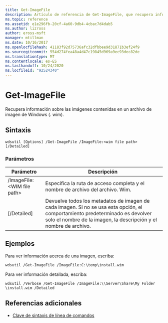 ```yaml
---
title: Get-ImageFile
description: Artículo de referencia de Get-ImageFile, que recupera información sobre las imágenes contenidas en un archivo de imagen de Windows (. wim).
ms.topic: reference
ms.assetid: e1e296fb-20cf-4a60-9db4-4cbac7d4dab5
ms.author: lizross
author: eross-msft
manager: mtillman
ms.date: 10/16/2017
ms.openlocfilehash: 41183f92d75736afc32dfbbee9d31871b3ef24f9
ms.sourcegitcommit: 554d274fea48a4d47c19845d969a9ec93dec82de
ms.translationtype: MT
ms.contentlocale: es-ES
ms.lasthandoff: 10/24/2020
ms.locfileid: "92524340"
---
```

# <a name="get-imagefile"></a>Get-ImageFile

Recupera información sobre las imágenes contenidas en un archivo de imagen de Windows (. wim).

## <a name="syntax"></a>Sintaxis

```
wdsutil [Options] /Get-ImageFile /ImageFile:<wim file path> [/Detailed]
```

### <a name="parameters"></a>Parámetros

|Parámetro|Descripción|
|---------|-----------|
|/ImageFile:\<WIM file path>|Especifica la ruta de acceso completa y el nombre de archivo del archivo. Wim.|
|[/Detailed]|Devuelve todos los metadatos de imagen de cada imagen. Si no se usa esta opción, el comportamiento predeterminado es devolver solo el nombre de la imagen, la descripción y el nombre de archivo.|

## <a name="examples"></a>Ejemplos

Para ver información acerca de una imagen, escriba:
```
wdsutil /Get-ImageFile /ImageFile:C:\temp\install.wim
```
Para ver información detallada, escriba:
```
wdsutil /Verbose /Get-ImageFile /ImageFile:\\Server\Share\My Folder \install.wim /Detailed
```

## <a name="additional-references"></a>Referencias adicionales

- [Clave de sintaxis de línea de comandos](command-line-syntax-key.md)